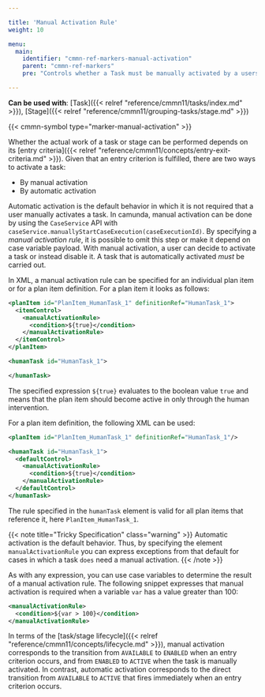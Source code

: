 ```yaml
---

title: 'Manual Activation Rule'
weight: 10

menu:
  main:
    identifier: "cmmn-ref-markers-manual-activation"
    parent: "cmmn-ref-markers"
    pre: "Controls whether a Task must be manually activated by a users."

---
```


**Can be used with**: [Task]({{< relref "reference/cmmn11/tasks/index.md" >}}), [Stage]({{< relref "reference/cmmn11/grouping-tasks/stage.md" >}})

{{< cmmn-symbol type="marker-manual-activation" >}}

Whether the actual work of a task or stage can be performed depends on its [entry criteria]({{< relref "reference/cmmn11/concepts/entry-exit-criteria.md" >}}). Given that an entry criterion is fulfilled, there are two ways to activate a task:

* By manual activation
* By automatic activation

Automatic activation is the default behavior in which it is not required that a user manually activates a task. In camunda, manual activation can be done by using the `CaseService` API with `caseService.manuallyStartCaseExecution(caseExecutionId)`. By specifying a *manual activation rule*, it is possible to omit this step or make it depend on case variable payload. With manual activation, a user can decide to activate a task or instead disable it. A task that is automatically activated *must* be carried out.

In XML, a manual activation rule can be specified for an individual plan item or for a plan item definition. For a plan item it looks as follows:

```xml
<planItem id="PlanItem_HumanTask_1" definitionRef="HumanTask_1">
  <itemControl>
    <manualActivationRule>
      <condition>${true}</condition>
    </manualActivationRule>
  </itemControl>
</planItem>

<humanTask id="HumanTask_1">

</humanTask>
```

The specified expression `${true}` evaluates to the boolean value `true` and means that the plan item should become active in only through the human intervention.

For a plan item definition, the following XML can be used:

```xml
<planItem id="PlanItem_HumanTask_1" definitionRef="HumanTask_1"/>

<humanTask id="HumanTask_1">
  <defaultControl>
    <manualActivationRule>
      <condition>${true}</condition>
    </manualActivationRule>
  </defaultControl>
</humanTask>
```

The rule specified in the `humanTask` element is valid for all plan items that reference it, here `PlanItem_HumanTask_1`.

{{< note title="Tricky Specification" class="warning" >}}
Automatic activation is the default behavior. Thus, by specifying the element `manualActivationRule` you can express exceptions from that default for cases in which a task `does` need a manual activation.
{{< /note >}}

As with any expression, you can use case variables to determine the result of a manual activation rule. The following snippet expresses that manual activation is required when a variable `var` has a value greater than 100:

```xml
<manualActivationRule>
  <condition>${var > 100}</condition>
</manualActivationRule>
```

In terms of the [task/stage lifecycle]({{< relref "reference/cmmn11/concepts/lifecycle.md" >}}), manual activation corresponds to the transition from `AVAILABLE` to `ENABLED` when an entry criterion occurs, and from `ENABLED` to `ACTIVE` when the task is manually activated. In contrast, automatic activation corresponds to the direct transition from `AVAILABLE` to `ACTIVE` that fires immediately when an entry criterion occurs.

